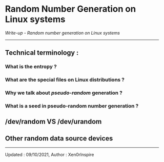 # Random Number Generation on Linux systems
<i>Write-up - Random number generation on Linux systems</i>
__________

## Technical terminology : 

### What is the entropy ?

### What are the special files on Linux distributions ?

### Why we talk about *pseudo-random* generation ?

### What is a seed in pseudo-random number generation ?

## /dev/random VS /dev/urandom

## Other random data source devices

__________
Updated : 09/10/2021, Author : Xen0rInspire
